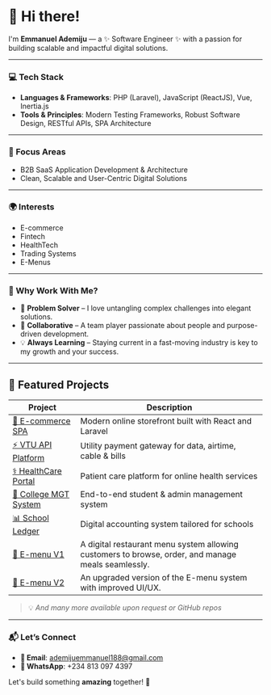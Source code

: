 # 👋 Hi there!

I'm **Emmanuel Ademiju** — a ✨ Software Engineer ✨ with a passion for building scalable and impactful digital solutions.

---

### 💻 Tech Stack
- **Languages & Frameworks**: PHP (Laravel), JavaScript (ReactJS), Vue, Inertia.js
- **Tools & Principles**: Modern Testing Frameworks, Robust Software Design, RESTful APIs, SPA Architecture

---

### 🚀 Focus Areas
- B2B SaaS Application Development & Architecture  
- Clean, Scalable and User-Centric Digital Solutions

---

### 🌍 Interests
- E-commerce  
- Fintech  
- HealthTech  
- Trading Systems
- E-Menus

---

### 🤝 Why Work With Me?

- 🎯 **Problem Solver** – I love untangling complex challenges into elegant solutions.  
- 🤝 **Collaborative** – A team player passionate about people and purpose-driven development.  
- 💡 **Always Learning** – Staying current in a fast-moving industry is key to my growth and your success.

---

## 🚀 Featured Projects

| Project | Description |
|--------|-------------|
| [🏪 E-commerce SPA](https://solangeluxuryhair.com) | Modern online storefront built with React and Laravel |
| [⚡ VTU API Platform](https://vastel.io) | Utility payment gateway for data, airtime, cable & bills |
| [⚕️ HealthCare Portal](https://nadia.vivianehealth.com) | Patient care platform for online health services |
| [🏫 College MGT System](https://sdason.csm.ng) | End-to-end student & admin management system |
| [📊 School Ledger](https://schoolledger.xyz) | Digital accounting system tailored for schools |
| [📱 E-menu V1](https://chillingchow.lexispos.online/) | A digital restaurant menu system allowing customers to browse, order, and manage meals seamlessly. |
| [📱 E-menu V2](https://emenu.stanosuites.online) | An upgraded version of the E-menu system with improved UI/UX. |


> 💡 _And many more available upon request or GitHub repos_

---

### 📬 Let’s Connect

- **📧 Email**: ademijuemmanuel188@gmail.com  
- **💬 WhatsApp**: +234 813 097 4397  

Let's build something **amazing** together! 🚀
